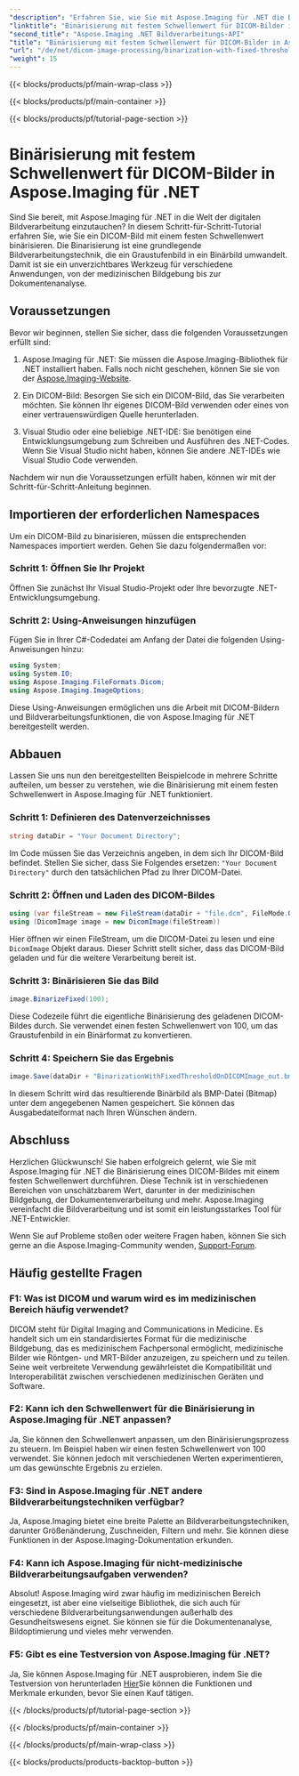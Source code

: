 ```yaml
---
"description": "Erfahren Sie, wie Sie mit Aspose.Imaging für .NET die Binärisierung eines DICOM-Bildes durchführen. Schritt-für-Schritt-Anleitung mit Codebeispielen."
"linktitle": "Binärisierung mit festem Schwellenwert für DICOM-Bilder in Aspose.Imaging für .NET"
"second_title": "Aspose.Imaging .NET Bildverarbeitungs-API"
"title": "Binärisierung mit festem Schwellenwert für DICOM-Bilder in Aspose.Imaging für .NET"
"url": "/de/net/dicom-image-processing/binarization-with-fixed-threshold-on-dicom-image/"
"weight": 15
---
```


{{< blocks/products/pf/main-wrap-class >}}

{{< blocks/products/pf/main-container >}}

{{< blocks/products/pf/tutorial-page-section >}}

# Binärisierung mit festem Schwellenwert für DICOM-Bilder in Aspose.Imaging für .NET

Sind Sie bereit, mit Aspose.Imaging für .NET in die Welt der digitalen Bildverarbeitung einzutauchen? In diesem Schritt-für-Schritt-Tutorial erfahren Sie, wie Sie ein DICOM-Bild mit einem festen Schwellenwert binärisieren. Die Binarisierung ist eine grundlegende Bildverarbeitungstechnik, die ein Graustufenbild in ein Binärbild umwandelt. Damit ist sie ein unverzichtbares Werkzeug für verschiedene Anwendungen, von der medizinischen Bildgebung bis zur Dokumentenanalyse.

## Voraussetzungen

Bevor wir beginnen, stellen Sie sicher, dass die folgenden Voraussetzungen erfüllt sind:

1. Aspose.Imaging für .NET: Sie müssen die Aspose.Imaging-Bibliothek für .NET installiert haben. Falls noch nicht geschehen, können Sie sie von der [Aspose.Imaging-Website](https://releases.aspose.com/imaging/net/).

2. Ein DICOM-Bild: Besorgen Sie sich ein DICOM-Bild, das Sie verarbeiten möchten. Sie können Ihr eigenes DICOM-Bild verwenden oder eines von einer vertrauenswürdigen Quelle herunterladen.

3. Visual Studio oder eine beliebige .NET-IDE: Sie benötigen eine Entwicklungsumgebung zum Schreiben und Ausführen des .NET-Codes. Wenn Sie Visual Studio nicht haben, können Sie andere .NET-IDEs wie Visual Studio Code verwenden.

Nachdem wir nun die Voraussetzungen erfüllt haben, können wir mit der Schritt-für-Schritt-Anleitung beginnen.

## Importieren der erforderlichen Namespaces

Um ein DICOM-Bild zu binarisieren, müssen die entsprechenden Namespaces importiert werden. Gehen Sie dazu folgendermaßen vor:

### Schritt 1: Öffnen Sie Ihr Projekt

Öffnen Sie zunächst Ihr Visual Studio-Projekt oder Ihre bevorzugte .NET-Entwicklungsumgebung.

### Schritt 2: Using-Anweisungen hinzufügen

Fügen Sie in Ihrer C#-Codedatei am Anfang der Datei die folgenden Using-Anweisungen hinzu:

```csharp
using System;
using System.IO;
using Aspose.Imaging.FileFormats.Dicom;
using Aspose.Imaging.ImageOptions;
```

Diese Using-Anweisungen ermöglichen uns die Arbeit mit DICOM-Bildern und Bildverarbeitungsfunktionen, die von Aspose.Imaging für .NET bereitgestellt werden.

## Abbauen

Lassen Sie uns nun den bereitgestellten Beispielcode in mehrere Schritte aufteilen, um besser zu verstehen, wie die Binärisierung mit einem festen Schwellenwert in Aspose.Imaging für .NET funktioniert.

### Schritt 1: Definieren des Datenverzeichnisses

```csharp
string dataDir = "Your Document Directory";
```

Im Code müssen Sie das Verzeichnis angeben, in dem sich Ihr DICOM-Bild befindet. Stellen Sie sicher, dass Sie Folgendes ersetzen: `"Your Document Directory"` durch den tatsächlichen Pfad zu Ihrer DICOM-Datei.

### Schritt 2: Öffnen und Laden des DICOM-Bildes

```csharp
using (var fileStream = new FileStream(dataDir + "file.dcm", FileMode.Open, FileAccess.Read))
using (DicomImage image = new DicomImage(fileStream))
```

Hier öffnen wir einen FileStream, um die DICOM-Datei zu lesen und eine `DicomImage` Objekt daraus. Dieser Schritt stellt sicher, dass das DICOM-Bild geladen und für die weitere Verarbeitung bereit ist.

### Schritt 3: Binärisieren Sie das Bild

```csharp
image.BinarizeFixed(100);
```

Diese Codezeile führt die eigentliche Binärisierung des geladenen DICOM-Bildes durch. Sie verwendet einen festen Schwellenwert von 100, um das Graustufenbild in ein Binärformat zu konvertieren.

### Schritt 4: Speichern Sie das Ergebnis

```csharp
image.Save(dataDir + "BinarizationWithFixedThresholdOnDICOMImage_out.bmp", new BmpOptions());
```

In diesem Schritt wird das resultierende Binärbild als BMP-Datei (Bitmap) unter dem angegebenen Namen gespeichert. Sie können das Ausgabedateiformat nach Ihren Wünschen ändern.

## Abschluss

Herzlichen Glückwunsch! Sie haben erfolgreich gelernt, wie Sie mit Aspose.Imaging für .NET die Binärisierung eines DICOM-Bildes mit einem festen Schwellenwert durchführen. Diese Technik ist in verschiedenen Bereichen von unschätzbarem Wert, darunter in der medizinischen Bildgebung, der Dokumentenverarbeitung und mehr. Aspose.Imaging vereinfacht die Bildverarbeitung und ist somit ein leistungsstarkes Tool für .NET-Entwickler.

Wenn Sie auf Probleme stoßen oder weitere Fragen haben, können Sie sich gerne an die Aspose.Imaging-Community wenden, [Support-Forum](https://forum.aspose.com/).

## Häufig gestellte Fragen

### F1: Was ist DICOM und warum wird es im medizinischen Bereich häufig verwendet?

DICOM steht für Digital Imaging and Communications in Medicine. Es handelt sich um ein standardisiertes Format für die medizinische Bildgebung, das es medizinischem Fachpersonal ermöglicht, medizinische Bilder wie Röntgen- und MRT-Bilder anzuzeigen, zu speichern und zu teilen. Seine weit verbreitete Verwendung gewährleistet die Kompatibilität und Interoperabilität zwischen verschiedenen medizinischen Geräten und Software.

### F2: Kann ich den Schwellenwert für die Binärisierung in Aspose.Imaging für .NET anpassen?

Ja, Sie können den Schwellenwert anpassen, um den Binärisierungsprozess zu steuern. Im Beispiel haben wir einen festen Schwellenwert von 100 verwendet. Sie können jedoch mit verschiedenen Werten experimentieren, um das gewünschte Ergebnis zu erzielen.

### F3: Sind in Aspose.Imaging für .NET andere Bildverarbeitungstechniken verfügbar?

Ja, Aspose.Imaging bietet eine breite Palette an Bildverarbeitungstechniken, darunter Größenänderung, Zuschneiden, Filtern und mehr. Sie können diese Funktionen in der Aspose.Imaging-Dokumentation erkunden.

### F4: Kann ich Aspose.Imaging für nicht-medizinische Bildverarbeitungsaufgaben verwenden?

Absolut! Aspose.Imaging wird zwar häufig im medizinischen Bereich eingesetzt, ist aber eine vielseitige Bibliothek, die sich auch für verschiedene Bildverarbeitungsanwendungen außerhalb des Gesundheitswesens eignet. Sie können sie für die Dokumentenanalyse, Bildoptimierung und vieles mehr verwenden.

### F5: Gibt es eine Testversion von Aspose.Imaging für .NET?

Ja, Sie können Aspose.Imaging für .NET ausprobieren, indem Sie die Testversion von herunterladen [Hier](https://releases.aspose.com/)Sie können die Funktionen und Merkmale erkunden, bevor Sie einen Kauf tätigen.


{{< /blocks/products/pf/tutorial-page-section >}}

{{< /blocks/products/pf/main-container >}}

{{< /blocks/products/pf/main-wrap-class >}}

{{< blocks/products/products-backtop-button >}}
